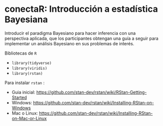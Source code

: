 # conectaR: Introducción a estadística Bayesiana

Introducir el paradigma Bayesiano para hacer inferencia con una perspectiva aplicada, que los participantes obtengan una guía a seguir para implementar un análisis Bayesiano en sus problemas de interés.

Bibliotecas de `R`

- `library(tidyverse)`
- `library(viridis)`
- `library(rstan)`

Para instalar `rstan` : 

- Guia inicial: <https://github.com/stan-dev/rstan/wiki/RStan-Getting-Started>
- Windows: <https://github.com/stan-dev/rstan/wiki/Installing-RStan-on-Windows>
- Mac o Linux: <https://github.com/stan-dev/rstan/wiki/Installing-RStan-on-Mac-or-Linux>

